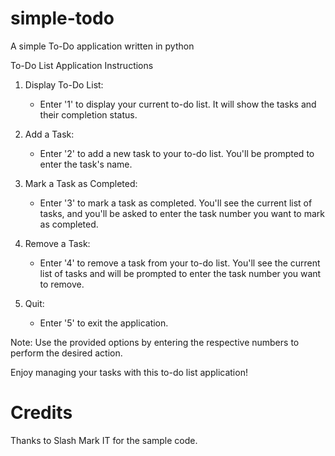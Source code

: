 # simple-todo
A simple To-Do application written in python

To-Do List Application Instructions

1. Display To-Do List:
   - Enter '1' to display your current to-do list. It will show the tasks and their completion status.

2. Add a Task:
   - Enter '2' to add a new task to your to-do list. You'll be prompted to enter the task's name.

3. Mark a Task as Completed:
   - Enter '3' to mark a task as completed. You'll see the current list of tasks, and you'll be asked to enter the task number you want to mark as completed.

4. Remove a Task:
   - Enter '4' to remove a task from your to-do list. You'll see the current list of tasks and will be prompted to enter the task number you want to remove.

5. Quit:
   - Enter '5' to exit the application.

Note: Use the provided options by entering the respective numbers to perform the desired action.

Enjoy managing your tasks with this to-do list application!

# Credits
Thanks to Slash Mark IT for the sample code.
